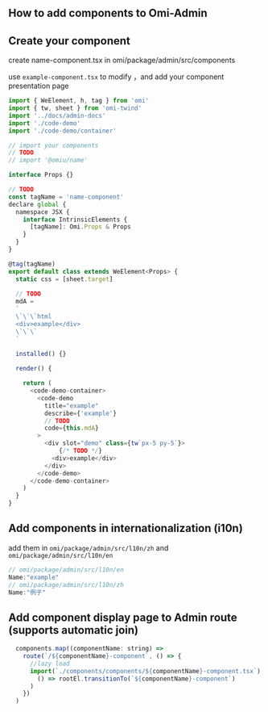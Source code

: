 ## How to add components to Omi-Admin

## Create your component

create name-component.tsx in omi/package/admin/src/components 

use `example-component.tsx` to modify ，and add your component presentation page

``` js
import { WeElement, h, tag } from 'omi'
import { tw, sheet } from 'omi-twind'
import '../docs/admin-docs'
import './code-demo'
import './code-demo/container'

// import your components
// TODO 
// import '@omiu/name'

interface Props {}

// TODO  
const tagName = 'name-component'
declare global {
  namespace JSX {
    interface IntrinsicElements {
      [tagName]: Omi.Props & Props
    }
  }
}

@tag(tagName)
export default class extends WeElement<Props> {
  static css = [sheet.target]
  
  // TODO   
  mdA = 
  `
  \`\`\`html
  <div>example</div>
  \`\`\`
  `
  
  installed() {}

  render() {

    return (
      <code-demo-container>
        <code-demo
          title="example"
          describe={'example'}
          // TODO
          code={this.mdA}
        >
          <div slot="demo" class={tw`px-5 py-5`}>
              {/* TODO */}
            <div>example</div>
          </div>
        </code-demo>
      </code-demo-container>
    )
  }
}

```

## Add components in internationalization (i10n)

add them in `omi/package/admin/src/l10n/zh` and `omi/package/admin/src/l10n/en` 

```js
// omi/package/admin/src/l10n/en
Name:"example"
// omi/package/admin/src/l10n/zh
Name:"例子"
```

## Add component display page to Admin route (supports automatic join)

```js
  components.map((componentName: string) =>
    route(`/${componentName}-component`, () => {
      //lazy load
      import(`./components/components/${componentName}-component.tsx`).then(
        () => rootEl.transitionTo(`${componentName}-component`)
      )
    })
  )
```
